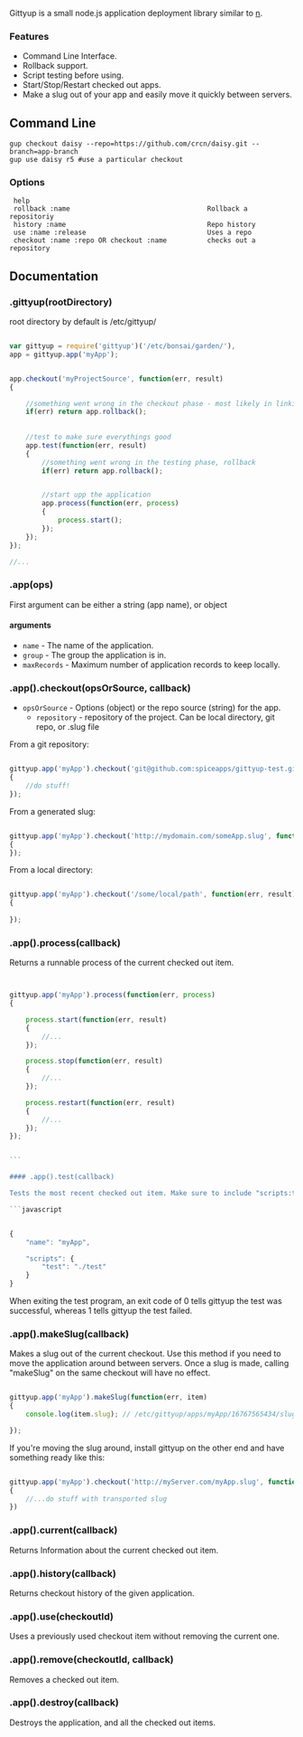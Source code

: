 Gittyup is a small node.js application deployment library similar to [n](/visionmedia/n).


### Features

- Command Line Interface.
- Rollback support.
- Script testing before using.
- Start/Stop/Restart checked out apps.
- Make a slug out of your app and easily move it quickly between servers.


## Command Line

	gup checkout daisy --repo=https://github.com/crcn/daisy.git --branch=app-branch
	gup use daisy r5 #use a particular checkout 

### Options
     help                                                                             
     rollback :name                                  Rollback a repositoriy           
     history :name                                   Repo history                     
     use :name :release                              Uses a repo                      
     checkout :name :repo OR checkout :name          checks out a repository

## Documentation


### .gittyup(rootDirectory)

root directory by default is /etc/gittyup/

```javascript

var gittyup = require('gittyup')('/etc/bonsai/garden/'),
app = gittyup.app('myApp');


app.checkout('myProjectSource', function(err, result)
{

	//something went wrong in the checkout phase - most likely in linking, rollback
	if(err) return app.rollback();  
	             
	
	//test to make sure everythings good
	app.test(function(err, result)
	{
		//something went wrong in the testing phase, rollback
		if(err) return app.rollback();


		//start upp the application
		app.process(function(err, process)
		{
			process.start();
		});
	});
});

//...

```


### .app(ops)

First argument can be either a string (app name), or object

#### arguments
	
* `name` - The name of the application.
* `group` - The group the application is in.
* `maxRecords` -  Maximum number of application records to keep locally.


### .app().checkout(opsOrSource, callback)

- `opsOrSource` - Options (object) or the repo source (string) for the app.
	- `repository` - repository of the project. Can be local directory, git repo, or .slug file

From a git repository:

```javascript

gittyup.app('myApp').checkout('git@github.com:spiceapps/gittyup-test.git', function(err, result)
{
	//do stuff!
});

```

From a generated slug:

```javascript

gittyup.app('myApp').checkout('http://mydomain.com/someApp.slug', function(err, result)
{
});

```

From a local directory:

```javascript

gittyup.app('myApp').checkout('/some/local/path', function(err, result)
{
	
});

```

### .app().process(callback)

Returns a runnable process of the current checked out item.


````javascript


gittyup.app('myApp').process(function(err, process)
{

	process.start(function(err, result)
	{
		//...
	});

	process.stop(function(err, result)
	{
		//...
	});

	process.restart(function(err, result)
	{
		//...
	});
});


```

#### .app().test(callback)

Tests the most recent checked out item. Make sure to include "scripts:test" in your package.json. Something like:

```javascript


{
    "name": "myApp",

    "scripts": {
    	"test": "./test"
    }
}
````

When exiting the test program, an exit code of 0 tells gittyup the test was successful, whereas 1 tells gittyup the test failed.

### .app().makeSlug(callback)

Makes a slug out of the current checkout. Use this method if you need to move the application around between servers. 
Once a slug is made, calling "makeSlug" on the same checkout will have no effect.


```javascript

gittyup.app('myApp').makeSlug(function(err, item)
{
	console.log(item.slug); // /etc/gittyup/apps/myApp/16767565434/slug/753a644f4e7aaa7fc9132be92d000002.tar.gz

});

```

If you're moving the slug around, install gittyup on the other end and have something ready like this:

```javascript

gittyup.app('myApp').checkout('http://myServer.com/myApp.slug', function(err, result)
{
	//...do stuff with transported slug
})

```



### .app().current(callback)

Returns Information about the current checked out item.

### .app().history(callback)

Returns checkout history of the given application.

### .app().use(checkoutId)

Uses a previously used checkout item without removing the current one.

### .app().remove(checkoutId, callback)

Removes a checked out item.

### .app().destroy(callback)

Destroys the application, and all the checked out items.




